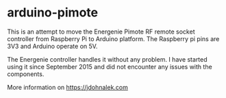 arduino-pimote
==============

This is an attempt to move the Energenie Pimote RF remote socket controller from Raspberry Pi to Arduino platform. The Raspberry pi pins are 3V3 and Arduino operate on 5V. 

The Energenie controller handles it without any problem. I have started using it since September 2015 and did not encounter any issues with the components. 

More information on https://jdohnalek.com
